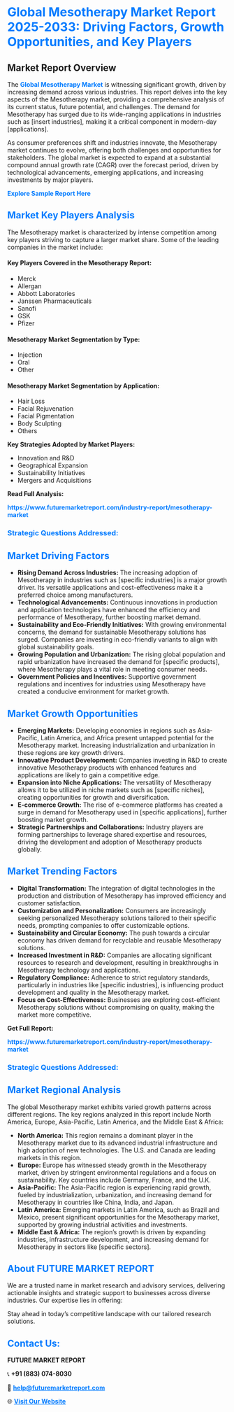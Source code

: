 <h1 style="color: #007BFF;">Global Mesotherapy Market Report 2025-2033: Driving Factors, Growth Opportunities, and Key Players</h1>

<section id="overview">
<h2>Market Report Overview</h2>
<p>The <a href="https://www.futuremarketreport.com/industry-report/mesotherapy-market" style="color: #007BFF; text-decoration: none;"><strong>Global Mesotherapy Market</strong></a> is witnessing significant growth, driven by increasing demand across various industries. This report delves into the key aspects of the Mesotherapy market, providing a comprehensive analysis of its current status, future potential, and challenges. The demand for Mesotherapy has surged due to its wide-ranging applications in industries such as [insert industries], making it a critical component in modern-day [applications].</p>
<p>As consumer preferences shift and industries innovate, the Mesotherapy market continues to evolve, offering both challenges and opportunities for stakeholders. The global market is expected to expand at a substantial compound annual growth rate (CAGR) over the forecast period, driven by technological advancements, emerging applications, and increasing investments by major players.</p>
</section>

<section id="overview">
<p><a href="https://www.futuremarketreport.com/request-sample/reportId=78466" style="color: #007BFF; text-decoration: none;"><strong>Explore Sample Report Here</strong></a></p>
</section>

<section id="key-players">
<h2 style="color: #007BFF;">Market Key Players Analysis</h2>
<p>The Mesotherapy market is characterized by intense competition among key players striving to capture a larger market share. Some of the leading companies in the market include:</p>
<h4>Key Players Covered in the Mesotherapy Report:</h4>
<ul><li>Merck</li><li>Allergan</li><li>Abbott Laboratories</li><li>Janssen Pharmaceuticals</li><li>Sanofi</li><li>GSK</li><li>Pfizer</li></ul>
<h4>Mesotherapy Market Segmentation by Type:</h4>
<ul><li>Injection</li><li>Oral</li><li>Other</li></ul>

<h4>Mesotherapy Market Segmentation by Application:</h4>
<ul><li>Hair Loss</li><li>Facial Rejuvenation</li><li>Facial Pigmentation</li><li>Body Sculpting</li><li>Others</li></ul>
<p><strong>Key Strategies Adopted by Market Players:</strong></p>
<ul>
<li>Innovation and R&D</li>
<li>Geographical Expansion</li>
<li>Sustainability Initiatives</li>
<li>Mergers and Acquisitions</li>
</ul>
</section>

<section>
<p><strong>Read Full Analysis: </strong></p><a href="https://www.futuremarketreport.com/industry-report/mesotherapy-market" style="color: #007BFF; text-decoration: none;"><strong>https://www.futuremarketreport.com/industry-report/mesotherapy-market</strong></a>
<h3 style="color: #007BFF;">Strategic Questions Addressed:</h3>
</section>

<section id="driving-factors">
<h2 style="color: #007BFF;">Market Driving Factors</h2>
<ul>
<li><strong>Rising Demand Across Industries:</strong> The increasing adoption of Mesotherapy in industries such as [specific industries] is a major growth driver. Its versatile applications and cost-effectiveness make it a preferred choice among manufacturers.</li>
<li><strong>Technological Advancements:</strong> Continuous innovations in production and application technologies have enhanced the efficiency and performance of Mesotherapy, further boosting market demand.</li>
<li><strong>Sustainability and Eco-Friendly Initiatives:</strong> With growing environmental concerns, the demand for sustainable Mesotherapy solutions has surged. Companies are investing in eco-friendly variants to align with global sustainability goals.</li>
<li><strong>Growing Population and Urbanization:</strong> The rising global population and rapid urbanization have increased the demand for [specific products], where Mesotherapy plays a vital role in meeting consumer needs.</li>
<li><strong>Government Policies and Incentives:</strong> Supportive government regulations and incentives for industries using Mesotherapy have created a conducive environment for market growth.</li>
</ul>
</section>

<section id="growth-opportunities">
<h2 style="color: #007BFF;">Market Growth Opportunities</h2>
<ul>
<li><strong>Emerging Markets:</strong> Developing economies in regions such as Asia-Pacific, Latin America, and Africa present untapped potential for the Mesotherapy market. Increasing industrialization and urbanization in these regions are key growth drivers.</li>
<li><strong>Innovative Product Development:</strong> Companies investing in R&D to create innovative Mesotherapy products with enhanced features and applications are likely to gain a competitive edge.</li>
<li><strong>Expansion into Niche Applications:</strong> The versatility of Mesotherapy allows it to be utilized in niche markets such as [specific niches], creating opportunities for growth and diversification.</li>
<li><strong>E-commerce Growth:</strong> The rise of e-commerce platforms has created a surge in demand for Mesotherapy used in [specific applications], further boosting market growth.</li>
<li><strong>Strategic Partnerships and Collaborations:</strong> Industry players are forming partnerships to leverage shared expertise and resources, driving the development and adoption of Mesotherapy products globally.</li>
</ul>
</section>

<section id="trending-factors">
<h2 style="color: #007BFF;">Market Trending Factors</h2>
<ul>
<li><strong>Digital Transformation:</strong> The integration of digital technologies in the production and distribution of Mesotherapy has improved efficiency and customer satisfaction.</li>
<li><strong>Customization and Personalization:</strong> Consumers are increasingly seeking personalized Mesotherapy solutions tailored to their specific needs, prompting companies to offer customizable options.</li>
<li><strong>Sustainability and Circular Economy:</strong> The push towards a circular economy has driven demand for recyclable and reusable Mesotherapy solutions.</li>
<li><strong>Increased Investment in R&D:</strong> Companies are allocating significant resources to research and development, resulting in breakthroughs in Mesotherapy technology and applications.</li>
<li><strong>Regulatory Compliance:</strong> Adherence to strict regulatory standards, particularly in industries like [specific industries], is influencing product development and quality in the Mesotherapy market.</li>
<li><strong>Focus on Cost-Effectiveness:</strong> Businesses are exploring cost-efficient Mesotherapy solutions without compromising on quality, making the market more competitive.</li>
</ul>
</section>

<section>
<p><strong>Get Full Report: </strong></p><a href="https://www.futuremarketreport.com/industry-report/mesotherapy-market" style="color: #007BFF; text-decoration: none;"><strong>https://www.futuremarketreport.com/industry-report/mesotherapy-market</strong></a>
<h3 style="color: #007BFF;">Strategic Questions Addressed:</h3>
</section>


<section id="regional-analysis">
<h2 style="color: #007BFF;">Market Regional Analysis</h2>
<p>The global Mesotherapy market exhibits varied growth patterns across different regions. The key regions analyzed in this report include North America, Europe, Asia-Pacific, Latin America, and the Middle East & Africa:</p>
<ul>
<li><strong>North America:</strong> This region remains a dominant player in the Mesotherapy market due to its advanced industrial infrastructure and high adoption of new technologies. The U.S. and Canada are leading markets in this region.</li>
<li><strong>Europe:</strong> Europe has witnessed steady growth in the Mesotherapy market, driven by stringent environmental regulations and a focus on sustainability. Key countries include Germany, France, and the U.K.</li>
<li><strong>Asia-Pacific:</strong> The Asia-Pacific region is experiencing rapid growth, fueled by industrialization, urbanization, and increasing demand for Mesotherapy in countries like China, India, and Japan.</li>
<li><strong>Latin America:</strong> Emerging markets in Latin America, such as Brazil and Mexico, present significant opportunities for the Mesotherapy market, supported by growing industrial activities and investments.</li>
<li><strong>Middle East & Africa:</strong> The region’s growth is driven by expanding industries, infrastructure development, and increasing demand for Mesotherapy in sectors like [specific sectors].</li>
</ul>
</section>

<footer>
<h2 style="color: #007BFF;">About FUTURE MARKET REPORT</h2>
<p>We are a trusted name in market research and advisory services, delivering actionable insights and strategic support to businesses across diverse industries. Our expertise lies in offering:</p>

<p>Stay ahead in today’s competitive landscape with our tailored research solutions.</p>

<h2 style="color: #007BFF;">Contact Us:</h2>
<p><strong>FUTURE MARKET REPORT</strong></p>
<p>📞 <strong>+91 (883) 074-8030</strong></p>
<p>📧 <strong><a href="mailto:help@futuremarketreport.com" style="color: #007BFF;">help@futuremarketreport.com</a></strong></p>
<p>🌐 <strong><a href="https://www.futuremarketreport.com/" style="color: #007BFF;">Visit Our Website</a></strong></p>
</footer>